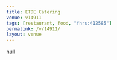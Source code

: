 ```yaml
---
title: ETDE Catering
venue: v14911
tags: [restaurant, food, "fhrs:412585"]
permalink: /v/14911/
layout: venue
---
```

null